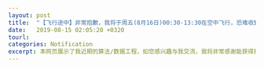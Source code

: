 ```yaml
---
layout: post
title:  "【飞行途中】非常抱歉，我将于周五(8月16日)00:30-13:30在空中飞行，恐难收到电话，请先添加我的微信15070828798，我将利用空中Wi-Fi保持联系，也将在落地之后与您回复。"
date:   2019-08-15 02:05:20 +0320
tourl: 
categories: Notification
excerpt: 本网页展示了我近期的算法/数据工程，如您感兴趣与我交流，我将非常感谢能获得指点。
---
```



[jekyll-docs]: https://jekyllrb.com/docs/home
[jekyll-gh]:   https://github.com/jekyll/jekyll
[jekyll-talk]: https://talk.jekyllrb.com/